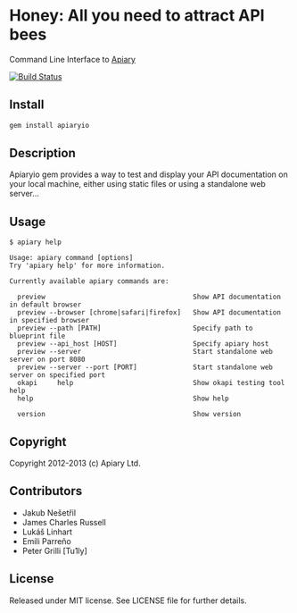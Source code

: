 Honey: All you need to attract API bees
==========================================

Command Line Interface to [Apiary](http://apiary.io]) 

[![Build Status](https://travis-ci.org/apiaryio/honey.png?branch=travis)](https://travis-ci.org/apiaryio/honey)


## Install

``` bash
gem install apiaryio
```


## Description

Apiaryio gem provides a way to test and display your API documentation on your local
machine, either using static files or using a standalone web server...

## Usage

    $ apiary help

    Usage: apiary command [options]
    Try 'apiary help' for more information.

    Currently available apiary commands are:

      preview                                     Show API documentation in default browser
      preview --browser [chrome|safari|firefox]   Show API documentation in specified browser
      preview --path [PATH]                       Specify path to blueprint file
      preview --api_host [HOST]                   Specify apiary host
      preview --server                            Start standalone web server on port 8080
      preview --server --port [PORT]              Start standalone web server on specified port
      okapi     help                              Show okapi testing tool help
      help                                        Show help

      version                                     Show version

## Copyright

Copyright 2012-2013 (c) Apiary Ltd.

## Contributors

- Jakub Nešetřil
- James Charles Russell
- Lukáš Linhart
- Emili Parreño
- Peter Grilli [Tu1ly]

## License

Released under MIT license. See LICENSE file for further details.
